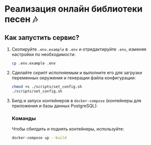 # Реализация онлайн библиотеки песен 🎶

## Как запустить сервис?

1. Скопируйте `.env.example` в `.env` и отредактируйте `.env`, изменяя настройки по необходимости:

    ```bash
    cp .env.example .env
    ```

2. Сделайте скрипт исполняемым и выполните его для загрузки переменных окружения и генерации файла конфигурации:

    ```bash
    chmod +x ./scripts/set_config.sh
    ./scripts/set_config.sh
    ```

3. Билд и запуск контейнеров в `docker-compose` (контейнеры для приложения и базы данных PostgreSQL):

   ### Команды

   Чтобы сбилдить и поднять контейнеры, используйте:

    ```bash
    docker-compose up --build
    ```